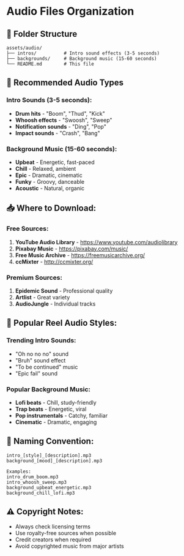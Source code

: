 # Audio Files Organization

## 📁 Folder Structure
```
assets/audio/
├── intros/          # Intro sound effects (3-5 seconds)
├── backgrounds/     # Background music (15-60 seconds)
└── README.md        # This file
```

## 🎵 **Recommended Audio Types**

### **Intro Sounds (3-5 seconds):**
- **Drum hits** - "Boom", "Thud", "Kick"
- **Whoosh effects** - "Swoosh", "Sweep"
- **Notification sounds** - "Ding", "Pop"
- **Impact sounds** - "Crash", "Bang"

### **Background Music (15-60 seconds):**
- **Upbeat** - Energetic, fast-paced
- **Chill** - Relaxed, ambient
- **Epic** - Dramatic, cinematic
- **Funky** - Groovy, danceable
- **Acoustic** - Natural, organic

## 📥 **Where to Download:**

### **Free Sources:**
1. **YouTube Audio Library** - https://www.youtube.com/audiolibrary
2. **Pixabay Music** - https://pixabay.com/music/
3. **Free Music Archive** - https://freemusicarchive.org/
4. **ccMixter** - http://ccmixter.org/

### **Premium Sources:**
1. **Epidemic Sound** - Professional quality
2. **Artlist** - Great variety
3. **AudioJungle** - Individual tracks

## 🎯 **Popular Reel Audio Styles:**

### **Trending Intro Sounds:**
- "Oh no no no" sound
- "Bruh" sound effect
- "To be continued" music
- "Epic fail" sound

### **Popular Background Music:**
- **Lofi beats** - Chill, study-friendly
- **Trap beats** - Energetic, viral
- **Pop instrumentals** - Catchy, familiar
- **Cinematic** - Dramatic, engaging

## 📝 **Naming Convention:**
```
intro_[style]_[description].mp3
background_[mood]_[description].mp3

Examples:
intro_drum_boom.mp3
intro_whoosh_sweep.mp3
background_upbeat_energetic.mp3
background_chill_lofi.mp3
```

## ⚠️ **Copyright Notes:**
- Always check licensing terms
- Use royalty-free sources when possible
- Credit creators when required
- Avoid copyrighted music from major artists 
